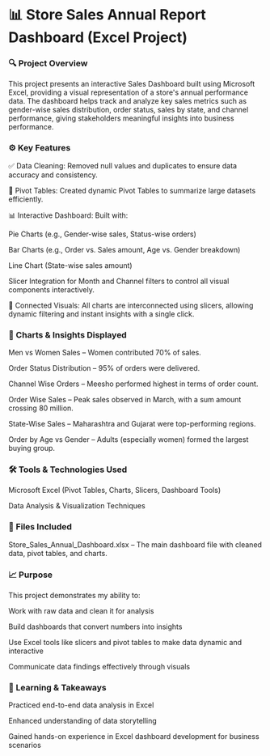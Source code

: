 # 📊 Store Sales Annual Report Dashboard (Excel Project)

### 🔍 Project Overview
This project presents an interactive Sales Dashboard built using Microsoft Excel, providing a visual representation of a store's annual performance data. The dashboard helps track and analyze key sales metrics such as gender-wise sales distribution, order status, sales by state, and channel performance, giving stakeholders meaningful insights into business performance.

### ⚙️ Key Features
✅ Data Cleaning: Removed null values and duplicates to ensure data accuracy and consistency.

🧮 Pivot Tables: Created dynamic Pivot Tables to summarize large datasets efficiently.

📊 Interactive Dashboard: Built with:

Pie Charts (e.g., Gender-wise sales, Status-wise orders)

Bar Charts (e.g., Order vs. Sales amount, Age vs. Gender breakdown)

Line Chart (State-wise sales amount)

Slicer Integration for Month and Channel filters to control all visual components interactively.

🔁 Connected Visuals: All charts are interconnected using slicers, allowing dynamic filtering and instant insights with a single click.

### 📌 Charts & Insights Displayed
Men vs Women Sales – Women contributed 70% of sales.

Order Status Distribution – 95% of orders were delivered.

Channel Wise Orders – Meesho performed highest in terms of order count.

Order Wise Sales – Peak sales observed in March, with a sum amount crossing 80 million.

State-Wise Sales – Maharashtra and Gujarat were top-performing regions.

Order by Age vs Gender – Adults (especially women) formed the largest buying group.

### 🛠 Tools & Technologies Used
Microsoft Excel (Pivot Tables, Charts, Slicers, Dashboard Tools)

Data Analysis & Visualization Techniques

### 📁 Files Included
Store_Sales_Annual_Dashboard.xlsx – The main dashboard file with cleaned data, pivot tables, and charts.

### 📈 Purpose
This project demonstrates my ability to:

Work with raw data and clean it for analysis

Build dashboards that convert numbers into insights

Use Excel tools like slicers and pivot tables to make data dynamic and interactive

Communicate data findings effectively through visuals

### 🧠 Learning & Takeaways
Practiced end-to-end data analysis in Excel

Enhanced understanding of data storytelling

Gained hands-on experience in Excel dashboard development for business scenarios
